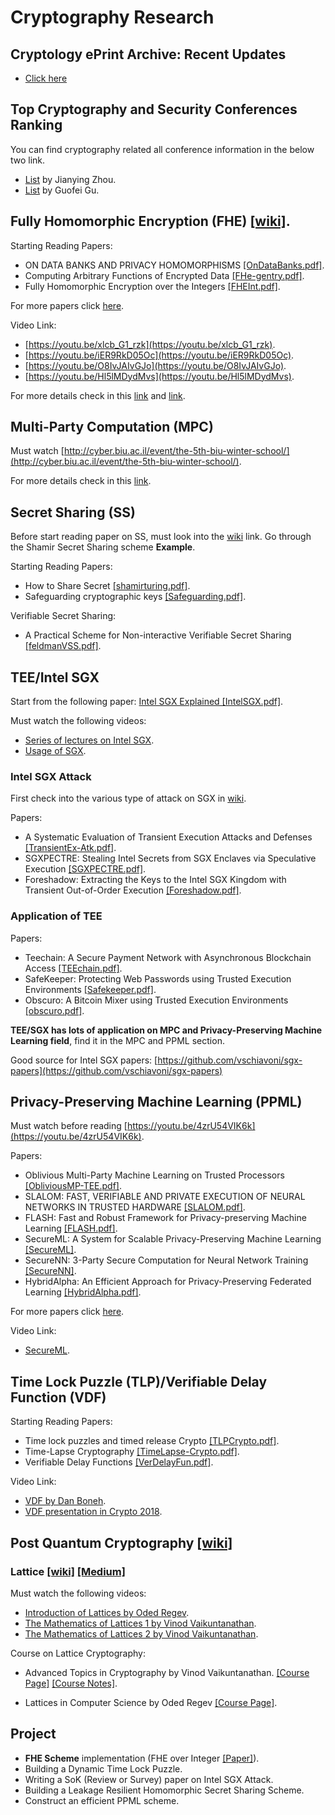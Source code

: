 # Cryptography Research 

## Cryptology ePrint Archive: Recent Updates
* [Click here](https://eprint.iacr.org/eprint-bin/search.pl?last=7&title=1)


## Top Cryptography and Security Conferences Ranking
You can find cryptography related all conference information in the below two link. 
* [List](http://jianying.space/conference-ranking.html) by Jianying Zhou. 
* [List](http://faculty.cs.tamu.edu/guofei/sec_conf_stat.htm) by Guofei Gu. 


## Fully Homomorphic Encryption (FHE) [[wiki]](https://en.wikipedia.org/wiki/Homomorphic_encryption).

Starting Reading Papers: 

* ON DATA BANKS AND PRIVACY HOMOMORPHISMS [[OnDataBanks.pdf]](https://github.com/arupmondal-cs/Crypto-Reading/blob/master/FHE/OnDataBanks.pdf). 
* Computing Arbitrary Functions of Encrypted Data [[FHe-gentry.pdf]](https://github.com/arupmondal-cs/Crypto-Reading/blob/master/FHE/FHE-gentry.pdf). 
* Fully Homomorphic Encryption over the Integers [[FHEInt.pdf]](https://github.com/arupmondal-cs/Crypto-Reading/blob/master/FHE/FHEInt.pdf). 

For more papers click [here](https://github.com/arupmondal-cs/Crypto-Research/tree/master/FHE). 

Video Link:

* [https://youtu.be/xlcb_G1_rzk](https://youtu.be/xlcb_G1_rzk).
* [https://youtu.be/iER9RkD05Oc](https://youtu.be/iER9RkD05Oc).
* [https://youtu.be/O8IvJAIvGJo](https://youtu.be/O8IvJAIvGJo).
* [https://youtu.be/Hl5lMDydMvs](https://youtu.be/Hl5lMDydMvs).

For more details check in this [link](https://github.com/arupmondal-cs/Research-FHE) and [link](https://homomorphicencryption.org). 




## Multi-Party Computation (MPC) 

Must watch [http://cyber.biu.ac.il/event/the-5th-biu-winter-school/](http://cyber.biu.ac.il/event/the-5th-biu-winter-school/). 

For more details check in this [link](https://github.com/arupmondal-cs/awesome-mpc). 





## Secret Sharing (SS) 

Before start reading paper on SS, must look into the [wiki](https://en.wikipedia.org/wiki/Shamir%27s_Secret_Sharing) link. Go through the Shamir Secret Sharing scheme **Example**.

Starting Reading Papers:

* How to Share Secret [[shamirturing.pdf]](https://github.com/arupmondal-cs/Crypto-Reading/blob/master/Secret%20Sharing/shamirturing.pdf). 
* Safeguarding cryptographic keys [[Safeguarding.pdf]](https://github.com/arupmondal-cs/Crypto-Reading/blob/master/Secret%20Sharing/Safeguarding.pdf).


Verifiable Secret Sharing:

* A Practical Scheme for Non-interactive Verifiable Secret Sharing [[feldmanVSS.pdf]](https://github.com/arupmondal-cs/Crypto-Reading/blob/master/Secret%20Sharing/feldmanVSS.pdf).




## TEE/Intel SGX

Start from the following paper: [Intel SGX Explained [IntelSGX.pdf]](https://github.com/arupmondal-cs/Crypto-Reading/blob/master/TEE/Intel%20SGX/IntelSGX.pdf).

Must watch the following videos:

* [Series of lectures on Intel SGX](https://www.youtube.com/playlist?list=PLg-UKERBljNweaATkbbDCcEsRTADAzOl8).
* [Usage of SGX](https://youtu.be/R8g0Gzdj08E).

### Intel SGX Attack

First check into the various type of attack on SGX in [wiki](https://en.wikipedia.org/wiki/Software_Guard_Extensions).

Papers:

* A Systematic Evaluation of Transient Execution Attacks and Defenses [[TransientEx-Atk.pdf]](https://github.com/arupmondal-cs/Crypto-Reading/blob/master/TEE/Intel%20SGX/TransientEx-Atk.pdf).
* SGXPECTRE: Stealing Intel Secrets from SGX Enclaves via Speculative Execution [[SGXPECTRE.pdf]](https://github.com/arupmondal-cs/Crypto-Reading/blob/master/TEE/Intel%20SGX/SGXPECTRE.pdf).
* Foreshadow: Extracting the Keys to the Intel SGX Kingdom with Transient Out-of-Order Execution [[Foreshadow.pdf]](https://github.com/arupmondal-cs/Crypto-Reading/blob/master/TEE/Intel%20SGX/Foreshadow.pdf).


### Application of TEE

Papers:

* Teechain: A Secure Payment Network with Asynchronous Blockchain Access [[TEEchain.pdf]](https://github.com/arupmondal-cs/Crypto-Reading/blob/master/TEE/TEEchain.pdf).
* SafeKeeper: Protecting Web Passwords using Trusted Execution Environments [[Safekeeper.pdf]](https://github.com/arupmondal-cs/Crypto-Reading/blob/master/TEE/Safekeeper.pdf).
* Obscuro: A Bitcoin Mixer using Trusted Execution Environments [[obscuro.pdf]](https://github.com/arupmondal-cs/Crypto-Reading/blob/master/TEE/obscuro.pdf).

**TEE/SGX has lots of application on MPC and Privacy-Preserving Machine Learning field**, find it in the MPC and PPML section.

Good source for Intel SGX papers: [https://github.com/vschiavoni/sgx-papers](https://github.com/vschiavoni/sgx-papers)






## Privacy-Preserving Machine Learning (PPML) 

Must watch before reading [https://youtu.be/4zrU54VIK6k](https://youtu.be/4zrU54VIK6k). 

Papers:

* Oblivious Multi-Party Machine Learning on Trusted Processors [[ObliviousMP-TEE.pdf]](https://github.com/arupmondal-cs/Crypto-Reading/blob/master/PPML/ObliviousMP-TEE.pdf).
* SLALOM: FAST, VERIFIABLE AND PRIVATE EXECUTION OF NEURAL NETWORKS IN TRUSTED HARDWARE [[SLALOM.pdf]](https://github.com/arupmondal-cs/Crypto-Reading/blob/master/PPML/SLALOM.pdf).
* FLASH: Fast and Robust Framework for Privacy-preserving Machine Learning [[FLASH.pdf]](https://github.com/arupmondal-cs/Crypto-Reading/blob/master/PPML/FLASH.pdf).
* SecureML: A System for Scalable Privacy-Preserving Machine Learning [[SecureML]](https://github.com/arupmondal-cs/Crypto-Reading/blob/master/PPML/SecureML.pdf).
* SecureNN: 3-Party Secure Computation for Neural Network Training [[SecureNN]](https://github.com/arupmondal-cs/Crypto-Reading/blob/master/PPML/secureNN.pdf).
* HybridAlpha: An Efficient Approach for Privacy-Preserving Federated Learning [[HybridAlpha.pdf]](https://github.com/arupmondal-cs/Crypto-Reading/blob/master/PPML/HybridAlpha.pdf).

For more papers click [here](https://github.com/arupmondal-cs/Crypto-Research/tree/master/PPML). 

Video Link:

* [SecureML](https://youtu.be/CQxwdqzlgWI).


## Time Lock Puzzle (TLP)/Verifiable Delay Function (VDF)


Starting Reading Papers:

* Time lock puzzles and timed release Crypto [[TLPCrypto.pdf]](https://github.com/arupmondal-cs/Crypto-Reading/blob/master/TLP-VDF/TLPCrypto.pdf).
* Time-Lapse Cryptography [[TimeLapse-Crypto.pdf]](https://github.com/arupmondal-cs/Crypto-Reading/blob/master/TLP-VDF/TimeLapse-Crypto.pdf).
* Verifiable Delay Functions [[VerDelayFun.pdf]](https://github.com/arupmondal-cs/Crypto-Reading/blob/master/TLP-VDF/VerDelayFun.pdf).

Video Link:

* [VDF by Dan Boneh](https://youtu.be/dN-1q8c50q0).
* [VDF presentation in Crypto 2018](https://youtu.be/_-feyaZZjEw).


## Post Quantum Cryptography [[wiki]](https://en.m.wikipedia.org/wiki/Post-quantum_cryptography)

### Lattice [[wiki]](https://en.m.wikipedia.org/wiki/Lattice-based_cryptography) [[Medium]](https://medium.com/cryptoblog/what-is-lattice-based-cryptography-why-should-you-care-dbf9957ab717)


Must watch the following videos:

* [Introduction of Lattices by Oded Regev](https://youtu.be/4ulHOV8iLls). 
* [The Mathematics of Lattices 1 by Vinod Vaikuntanathan](https://youtu.be/LlPXfy6bKIY). 
* [The Mathematics of Lattices 2 by Vinod Vaikuntanathan](https://youtu.be/SZkTJMorxnM). 


Course on Lattice Cryptography:

* Advanced Topics in Cryptography by Vinod Vaikuntanathan. 
  [[Course Page]](https://people.csail.mit.edu/vinodv/6876-Fall2015/index.html) 
  [[Course Notes]](https://github.com/arupmondal-cs/Crypto-Reading/tree/master/Lattice/Notes). 

* Lattices in Computer Science by Oded Regev
  [[Course Page]](https://cims.nyu.edu/~regev/teaching/lattices_fall_2009/). 





## Project

* **FHE Scheme** implementation (FHE over Integer [[Paper]](https://github.com/arupmondal-cs/Crypto-Reading/blob/master/FHE/FHEInt.pdf)). 
* Building a Dynamic Time Lock Puzzle.
* Writing a SoK (Review or Survey) paper on Intel SGX Attack.
* Building a Leakage Resilient Homomorphic Secret Sharing Scheme.
* Construct an efficient PPML scheme.

